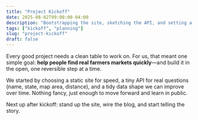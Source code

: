 ```yaml
---
title: "Project Kickoff"
date: 2025-08-02T09:00:00-04:00
description: "Bootstrapping the site, sketching the API, and setting a simple north star."
tags: ["kickoff", "planning"]
slug: "project-kickoff"
draft: false
---
```


Every good project needs a clean table to work on. For us, that meant one simple goal: **help people find real farmers markets quickly**—and build it in the open, one reversible step at a time.

We started by choosing a static site for speed, a tiny API for real questions (name, state, map area, distance), and a tidy data shape we can improve over time. Nothing fancy, just enough to move forward and learn in public.

Next up after kickoff: stand up the site, wire the blog, and start telling the story.
